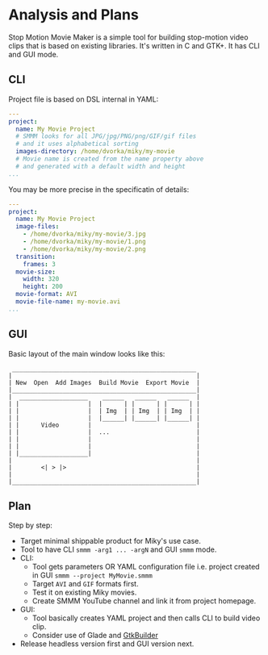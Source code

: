 Analysis and Plans
==================

Stop Motion Movie Maker is a simple tool for building stop-motion
video clips that is based on existing libraries. It's written in C and
GTK+. It has CLI and GUI mode. 

CLI
---

Project file is based on DSL internal in YAML:

``` yaml
---
project:
  name: My Movie Project
  # SMMM looks for all JPG/jpg/PNG/png/GIF/gif files
  # and it uses alphabetical sorting
  images-directory: /home/dvorka/miky/my-movie
  # Movie name is created from the name property above
  # and generated with a default width and height
...
``` 
You may be more precise in the specificatin of details:

``` yaml
---
project:
  name: My Movie Project
  image-files: 
    - /home/dvorka/miky/my-movie/3.jpg
    - /home/dvorka/miky/my-movie/1.png
    - /home/dvorka/miky/my-movie/2.png
  transition:
    frames: 3
  movie-size:
    width: 320
    height: 200
  movie-format: AVI
  movie-file-name: my-movie.avi
...
```


GUI
---
Basic layout of the main window looks like this:

```
 ___________________________________________________
|                                                   |
| New  Open  Add Images  Build Movie  Export Movie  |
|___________________________________________________|
|  ___________________    ______   ______   ______  |
| |                   |  |      | |      | |      | |
| |                   |  | Img  | | Img  | | Img  | |
| |                   |  |______| |______| |______| |
| |      Video        |                             |
| |                   |  ...                        |
| |                   |                             |
| |                   |                             |
| |___________________|                             |
|                                                   | 
|        <| > |>                                    |
|                                                   |
|___________________________________________________|

```


Plan
----
Step by step:

   * Target minimal shippable product for Miky's use case.
   * Tool to have CLI `smmm -arg1 ... -argN` and GUI `smmm` mode.
   * CLI:
      * Tool gets parameters OR YAML configuration file i.e. project created in GUI `smmm --project MyMovie.smmm`
      * Target `AVI` and `GIF` formats first.
      * Test it on existing Miky movies.
      * Create SMMM YouTube channel and link it from project homepage.
   * GUI:
      * Tool basically creates YAML project and then calls CLI to build video clip.
      * Consider use of Glade and [GtkBuilder](https://developer.gnome.org/gtk3/stable/GtkBuilder.html)
   * Release headless version first and GUI version next.